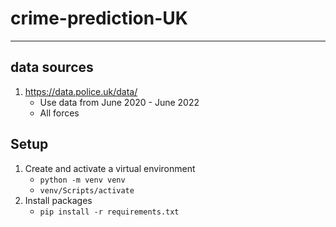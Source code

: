 # crime-prediction-UK
---

## data sources
1. https://data.police.uk/data/
   - Use data from June 2020 - June 2022
   - All forces


## Setup
1. Create and activate a virtual environment
    - `python -m venv venv`
    - `venv/Scripts/activate`
2. Install packages
    - `pip install -r requirements.txt`
